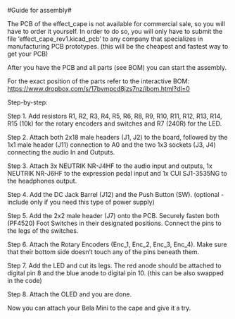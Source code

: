 
#Guide for assembly#

The PCB of the effect_cape is not available for commercial sale, so you will have to order it yourself. In order to do so, you will only have to submit the file ‘effect_cape_rev1.kicad_pcb’ to any company that specializes in manufacturing PCB prototypes. (this will be the cheapest and fastest way to get your PCB)

After you have the PCB and all parts (see BOM) you can start the assembly.

For the exact position of the parts refer to the interactive BOM: https://www.dropbox.com/s/17bvmpcd8jzs7nz/ibom.html?dl=0

Step-by-step:

Step 1. Add resistors R1, R2, R3, R4, R5, R6, R8, R9, R10, R11, R12, R13, R14, R15 (10k) for the rotary encoders and switches and R7 (240R) for the LED.

Step 2. Attach both 2x18 male headers (J1, J2) to the board, followed by the 1x1 male header (J11) connection to A0 and the two 1x3 sockets (J3, J4) connecting the audio In and Outputs.

Step 3. Attach 3x NEUTRIK NR-J4HF to the audio input and outputs, 1x NEUTRIK NR-J6HF to the expression pedal input and 1x CUI SJ1-3535NG to the headphones output.

Step 4. Add the DC Jack Barrel (J12) and the Push Button (SW). (optional - include only if you need this type of power supply)

Step 5. Add the 2x2 male header (J7) onto the PCB. Securely fasten both (PF4520) Foot Switches in their designated positions. Connect the pins to the legs of the switches.

Step 6. Attach the Rotary Encoders (Enc_1, Enc_2, Enc_3, Enc_4). Make sure that their bottom side doesn’t touch any of the pins beneath them.

Step 7. Add the LED and cut its legs. The red anode should be attached to digital pin 8 and the blue anode to digital pin 10. (this can be also swapped in the code)

Step 8. Attach the OLED and you are done.

Now you can attach your Bela Mini to the cape and give it a try.
